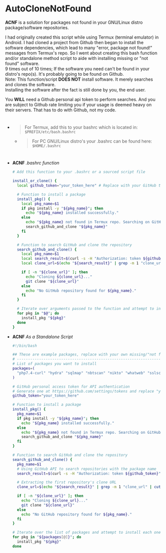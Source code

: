 # AutoCloneNotFound
**ACNF** is a solution for packages not found in your GNU/Linux distro package/software repositories.

I had originally created this script while using Termux (terminal emulator) in Android.
I had cloned a project from Github then began to install the software dependencies,
which lead to many "error, package not found!" messages from Termux's repo.
So I went about creating this bash function and/or standalone method script
to aide with installing missing or "not found" software. <br>
9 times out of 10 times; If the software you need can't be found in your distro's repo(s).
It's probably going to be found on Github. <br>
Note: This function/script
**DOES NOT** install software. It merely searches and clones the software. <br>
Installing the software after the fact is still done by you, the end user. <br>

You **WILL** need a Github personal api token to perform searches.
And you are subject to Github rate limiting you if your usage is deemed heavy on their servers.
That has to do with Github, not my code.
#
- > For Termux, add this to your bashrc which is located in: `$PREFIX/etc/bash.bashrc` <br>
   - > For PC GNU/Linux distro's your .bashrc can be found here: `$HOME/.bashrc`
#


- **ACNF** _.bashrc function_
  ```sh
  # Add this function to your .bashrc or a sourced script file

  install_or_clone() {
    local github_token="your_token_here" # Replace with your GitHub token

    # Function to install a package
    install_pkg() {
      local pkg_name=$1
      if pkg install -y "${pkg_name}"; then
        echo "${pkg_name} installed successfully."
      else
        echo "${pkg_name} not found in Termux repo. Searching on GitHub..."
        search_github_and_clone "${pkg_name}"
      fi
    }

    # Function to search GitHub and clone the repository
    search_github_and_clone() {
      local pkg_name=$1
      local search_result=$(curl -s -H "Authorization: token ${github_token}" "https://api.github.com/search/repositories?q=${pkg_name}+in:name&sort=stars&order=desc")
      local clone_url=$(echo "${search_result}" | grep -m 1 "clone_url" | cut -d '"' -f 4)

      if [ -n "${clone_url}" ]; then
        echo "Cloning ${clone_url}..."
        git clone "${clone_url}"
      else
        echo "No GitHub repository found for ${pkg_name}."
      fi
    }

    # Iterate over arguments passed to the function and attempt to install each one
    for pkg in "$@"; do
      install_pkg "${pkg}"
    done
  }
  ```

- **ACNF** _As a Standalone Script_
  ```bash
  #!/bin/bash

  ## These are example packages, replace with your own missing/"not found" packages ##
  # -------------------------------------------------------------------------------- #
  # List of packages you want to install
  packages=(
    "php7.4-curl" "hydra" "sqlmap" "nbtscan" "nikto" "whatweb" "sslscan" "jq" "golang" "adb" "xsltproc" "ldapscripts" "libssl-dev" "python-pip" "xvfb" "urlcrazy" "iputils-ping" "enum4linux" "dnsutils" # add the rest of your "package's not found" here
  )

  # GitHub personal access token for API authentication
  # Generate one at https://github.com/settings/tokens and replace "your_token_here" with it
  github_token="your_token_here"

  # Function to install a package
  install_pkg() {
    pkg_name=$1
    if pkg install -y "${pkg_name}"; then
      echo "${pkg_name} installed successfully."
    else
      echo "${pkg_name} not found in Termux repo. Searching on GitHub..."
      search_github_and_clone "${pkg_name}"
    fi
  }

  # Function to search GitHub and clone the repository
  search_github_and_clone() {
    pkg_name=$1
    # Using GitHub API to search repositories with the package name
    search_result=$(curl -s -H "Authorization: token ${github_token}" "https://api.github.com/search/repositories?q=${pkg_name}+in:name&sort=stars&order=desc")

    # Extracting the first repository's clone URL
    clone_url=$(echo "${search_result}" | grep -m 1 "clone_url" | cut -d '"' -f 4)

    if [ -n "${clone_url}" ]; then
      echo "Cloning ${clone_url}..."
      git clone "${clone_url}"
    else
      echo "No GitHub repository found for ${pkg_name}."
    fi
  }

  # Iterate over the list of packages and attempt to install each one
  for pkg in "${packages[@]}"; do
    install_pkg "${pkg}"
  done
  ```
  
